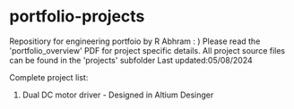 # portfolio-projects
Repositiory for engineering portfoio by R Abhram : )
Please read the 'portfolio_overview' PDF for project specific details.
All project source files can be found in the 'projects' subfolder
Last updated:05/08/2024

Complete project list:
1) Dual DC motor driver - Designed in Altium Desinger 

